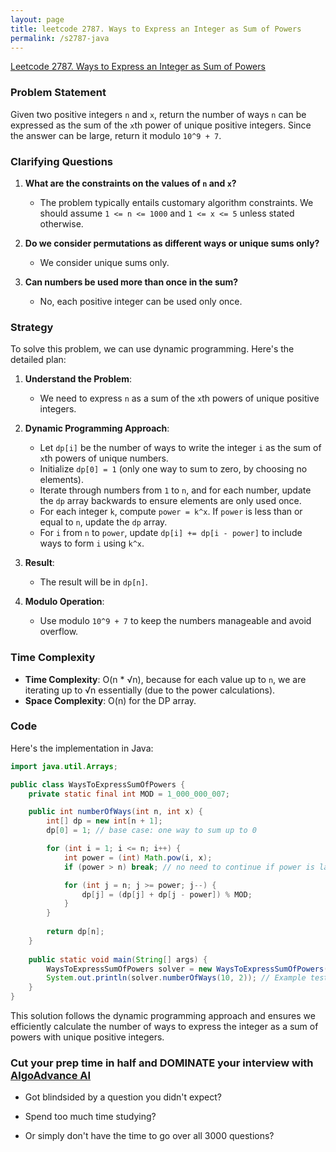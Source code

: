 ```yaml
---
layout: page
title: leetcode 2787. Ways to Express an Integer as Sum of Powers
permalink: /s2787-java
---
```

[Leetcode 2787. Ways to Express an Integer as Sum of Powers](https://algoadvance.github.io/algoadvance/l2787)
### Problem Statement

Given two positive integers `n` and `x`, return the number of ways `n` can be expressed as the sum of the `x`th power of unique positive integers. Since the answer can be large, return it modulo `10^9 + 7`.

### Clarifying Questions

1. **What are the constraints on the values of `n` and `x`?**
   - The problem typically entails customary algorithm constraints. We should assume `1 <= n <= 1000` and `1 <= x <= 5` unless stated otherwise.

2. **Do we consider permutations as different ways or unique sums only?**
   - We consider unique sums only.

3. **Can numbers be used more than once in the sum?**
   - No, each positive integer can be used only once.

### Strategy

To solve this problem, we can use dynamic programming. Here's the detailed plan:

1. **Understand the Problem**:
   - We need to express `n` as a sum of the `x`th powers of unique positive integers.

2. **Dynamic Programming Approach**:
   - Let `dp[i]` be the number of ways to write the integer `i` as the sum of `x`th powers of unique numbers.
   - Initialize `dp[0] = 1` (only one way to sum to zero, by choosing no elements).
   - Iterate through numbers from `1` to `n`, and for each number, update the `dp` array backwards to ensure elements are only used once.
   - For each integer `k`, compute `power = k^x`. If `power` is less than or equal to `n`, update the `dp` array.
   - For `i` from `n` to `power`, update `dp[i] += dp[i - power]` to include ways to form `i` using `k^x`.

3. **Result**:
   - The result will be in `dp[n]`.

4. **Modulo Operation**:
   - Use modulo `10^9 + 7` to keep the numbers manageable and avoid overflow.

### Time Complexity

- **Time Complexity**: O(n * √n), because for each value up to `n`, we are iterating up to √n essentially (due to the power calculations).
- **Space Complexity**: O(n) for the DP array.

### Code

Here's the implementation in Java:

```java
import java.util.Arrays;

public class WaysToExpressSumOfPowers {
    private static final int MOD = 1_000_000_007;

    public int numberOfWays(int n, int x) {
        int[] dp = new int[n + 1];
        dp[0] = 1; // base case: one way to sum up to 0

        for (int i = 1; i <= n; i++) {
            int power = (int) Math.pow(i, x);
            if (power > n) break; // no need to continue if power is larger than n

            for (int j = n; j >= power; j--) {
                dp[j] = (dp[j] + dp[j - power]) % MOD;
            }
        }
        
        return dp[n];
    }
  
    public static void main(String[] args) {
        WaysToExpressSumOfPowers solver = new WaysToExpressSumOfPowers();
        System.out.println(solver.numberOfWays(10, 2)); // Example test case
    }
}
```

This solution follows the dynamic programming approach and ensures we efficiently calculate the number of ways to express the integer as a sum of powers with unique positive integers.


### Cut your prep time in half and DOMINATE your interview with [AlgoAdvance AI](https://algoAdvance.com)

- Got blindsided by a question you didn't expect?

- Spend too much time studying?

- Or simply don't have the time to go over all 3000 questions?

